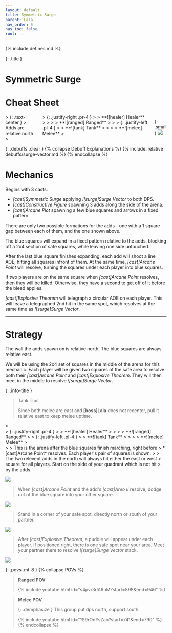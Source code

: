 ```yaml
---
layout: default
title: Symmetric Surge
parent: Lala
nav_order: 5
has_toc: false
root: ..
---
```


{% include defines.md %}

{: .title }
# Symmetric Surge

# Cheat Sheet

<div class="columns" markdown="1">
> {: .text-center }
> Adds are relative north.
> <div class="columns positions borders" markdown="1">
> {: .justify-right .pr-4 }
> > **![healer] Healer**
> >
> > **![ranged] Ranged**
>
>
> {: .justify-left .pl-4 }
> > **![tank] Tank**
> >
> > **![melee] Melee**
> </div>

{: .small }
![](./timeline-1.png)
</div>


{: .debuffs .clear }
{% collapse Debuff Explanations %}
{% include_relative debuffs/surge-vector.md %}
{% endcollapse %}

# Mechanics

Begins with 3 casts:

* *[cast]Symmetric Surge* applying *![surge]Surge Vector* to both DPS.
* *[cast]Constructive Figure* spawning 3 adds along the side of the arena.
* *[cast]Arcane Plot* spawning a few blue squares and arrows in a fixed pattern.

There are only two possible formations for the adds - one with a 1 square gap
between each of them, and the one shown above.

The blue squares will expand in a fixed pattern relative to the adds, blocking
off a 2x4 section of safe squares, while leaving one side untouched.

After the last blue square finishes expanding, each add will shoot a line AOE,
hitting all squares infront of them. At the same time, *[cast]Arcane Point*
will resolve, turning the squares under each player into blue squares.

If two players are on the same square when *[cast]Arcane Point* resolves, then
they will be killed. Otherwise, they have a second to get off of it before the
bleed applies.

*[cast]Explosive Theorem* will telegraph a circular AOE on each player. This
will leave a telegraphed 2nd hit in the same spot, which resolves at the same
time as *![surge]Surge Vector*.

-----

# Strategy

The wall the adds spawn on is relative north. The blue squares are always
relative east.

We will be using the 2x4 set of squares in the middle of the arena for this
mechanic. Each player will be given two squares of the safe area to resolve
both their *[cast]Arcane Point* and *[cast]Explosive Theorem*. They will then
meet in the middle to resolve *![surge]Surge Vector*.

{: .info-title }
> Tank Tips
>
> Since both melee are east and **[boss]Lala** does not recenter, pull
> it relative east to keep melee uptime.

<div class="mechanics" markdown="1">
> <div class="columns positions borders" markdown="1">
> {: .justify-right .pr-4 }
> > **![healer] Healer**
> >
> > **![ranged] Ranged**
>
> {: .justify-left .pl-4 }
> > **![tank] Tank**
> >
> > **![melee] Melee**
> </div>
>
> This is the arena after the blue squares finish marching, right before
> *[cast]Arcane Point* resolves. Each player's pair of squares is shown.
>
> The two relevent adds in the north will always hit either the east or west
> square for all players. Start on the side of your quadrant which is not hit
> by the adds.

![](./timeline-1.png)

> When *[cast]Arcane Point* and the add's *[cast]Areo II* resolve, dodge out of
> the blue square into your other square.

![](./timeline-2.png)

> Stand in a corner of your safe spot, directly north or south of your partner.

![](./timeline-3.png)

> After *[cast]Explosive Theorem*, a puddle will appear under each player. If
> positioned right, there is one safe spot near your area. Meet your partner
> there to resolve *![surge]Surge Vector* stack.

![](./timeline-4.png)

</div>

{: .povs .mt-8 }
{% collapse POVs %}
> **Ranged POV**
>
> {% include youtube.html id="s4pvr3dA9nM?start=898&end=946" %}

> **Melee POV**
>
> {: .demphasize }
> This group put dps north, support south.
>
> {% include youtube.html id="1S9rOdYsZao?start=741&end=790" %}
{% endcollapse %}
